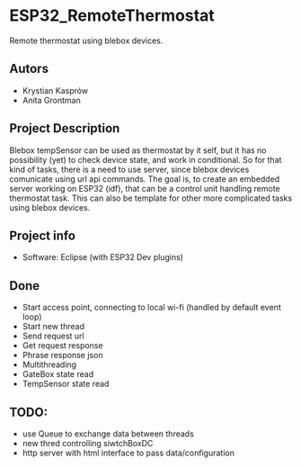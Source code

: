 # ESP32_RemoteThermostat
Remote thermostat using blebox devices. 

## Autors
- Krystian Kasprów
- Anita Grontman

## Project Description

Blebox tempSensor can be used as thermostat by it self, but it has no possibility (yet) to check device state, and work in conditional.
So for that kind of tasks, there is a need to use server, since blebox devices comunicate using url api commands.
The goal is, to create an embedded server working on ESP32 (idf), that can be a control unit handling remote thermostat task.
This can also be template for other more complicated tasks using blebox devices.

## Project info
- Software: Eclipse (with ESP32 Dev plugins) 

## Done 
- Start access point, connecting to local wi-fi (handled by default event loop)
- Start new thread
- Send request url 
- Get request response
- Phrase response json 
- Multithreading
- GateBox state read
- TempSensor state read

## TODO:
- use Queue to exchange data between threads
- new thred controlling siwtchBoxDC
- http server with html interface to pass data/configuration
